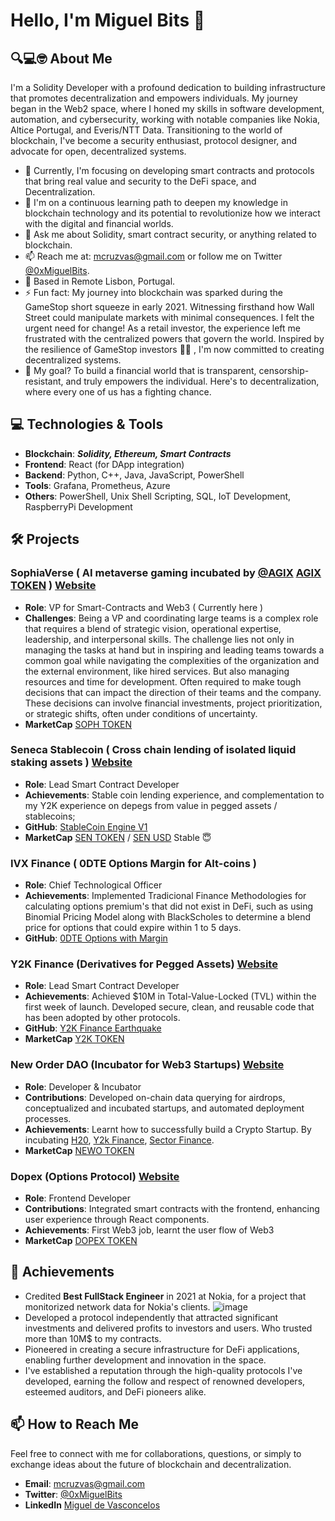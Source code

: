 # Hello, I'm Miguel Bits 👋

##  🔍💻🤓  About Me

I'm a Solidity Developer with a profound dedication to building infrastructure that promotes decentralization and empowers individuals. My journey began in the Web2 space, where I honed my skills in software development, automation, and cybersecurity, working with notable companies like Nokia, Altice Portugal, and Everis/NTT Data. Transitioning to the world of blockchain, I've become a security enthusiast, protocol designer, and advocate for open, decentralized systems.

- 🔭 Currently, I'm focusing on developing smart contracts and protocols that bring real value and security to the DeFi space, and Decentralization.
- 🌱 I'm on a continuous learning path to deepen my knowledge in blockchain technology and its potential to revolutionize how we interact with the digital and financial worlds.
- 💬 Ask me about Solidity, smart contract security, or anything related to blockchain.
- 📫 Reach me at: mcruzvas@gmail.com or follow me on Twitter [@0xMiguelBits](https://twitter.com/0xMiguelBits).
- 📍 Based in Remote Lisbon, Portugal.
- ⚡ Fun fact: My journey into blockchain was sparked during the GameStop short squeeze in early 2021. Witnessing firsthand how Wall Street could manipulate markets with minimal consequences. I felt the urgent need for change! As a retail investor, the experience left me frustrated with the centralized powers that govern the world. Inspired by the resilience of GameStop investors 💎🤲 , I'm now committed to creating decentralized systems.   
- 🚀 My goal? To build a financial world that is transparent, censorship-resistant, and truly empowers the individual. Here's to decentralization, where every one of us has a fighting chance.

## 💻 Technologies & Tools

- **Blockchain**: ***Solidity, Ethereum, Smart Contracts***
- **Frontend**: React (for DApp integration)
- **Backend**: Python, C++, Java, JavaScript, PowerShell
- **Tools**: Grafana, Prometheus, Azure
- **Others**: PowerShell, Unix Shell Scripting, SQL, IoT Development, RaspberryPi Development

## 🛠️ Projects

### SophiaVerse ( AI metaverse gaming incubated by [@AGIX](https://github.com/singnet) [AGIX TOKEN](https://www.coingecko.com/en/coins/singularitynet) ) [Website](https://www.sophiaverse.ai/)
- **Role**: VP for Smart-Contracts and Web3 ( Currently here )
- **Challenges**: Being a VP and coordinating large teams is a complex role that requires a blend of strategic vision, operational expertise, leadership, and interpersonal skills. The challenge lies not only in managing the tasks at hand but in inspiring and leading teams towards a common goal while navigating the complexities of the organization and the external environment, like hired services. But also managing resources and time for development. Often required to make tough decisions that can impact the direction of their teams and the company. These decisions can involve financial investments, project prioritization, or strategic shifts, often under conditions of uncertainty.
- **MarketCap** [SOPH TOKEN](https://www.coingecko.com/en/coins/sophiaverse)

### Seneca Stablecoin ( Cross chain lending of isolated liquid staking assets ) [Website](https://app.senecaprotocol.com/sendashboard/chambers)
- **Role**: Lead Smart Contract Developer
- **Achievements**: Stable coin lending experience, and complementation to my Y2K experience on depegs from value in pegged assets / stablecoins;
- **GitHub**: [StableCoin Engine V1](https://github.com/MiguelBits/stablecoin-lending-crosschain)
- **MarketCap** [SEN TOKEN](https://www.coingecko.com/en/coins/seneca) / [SEN USD](https://www.coingecko.com/en/coins/seneca-usd) Stable 😇

### IVX Finance ( 0DTE Options Margin for Alt-coins )
- **Role**: Chief Technological Officer
- **Achievements**: Implemented Tradicional Finance Methodologies for calculating options premium's that did not exist in DeFi, such as using Binomial Pricing Model along with BlackScholes to determine a blend price for options that could expire within 1 to 5 days.
- **GitHub**: [0DTE Options with Margin](https://github.com/MiguelBits/Options-Margin)

### Y2K Finance (Derivatives for Pegged Assets) [Website](https://www.y2k.finance/)
- **Role**: Lead Smart Contract Developer
- **Achievements**: Achieved $10M in Total-Value-Locked (TVL) within the first week of launch. Developed secure, clean, and reusable code that has been adopted by other protocols.
- **GitHub**: [Y2K Finance Earthquake](https://github.com/Y2K-Finance/Earthquake)
- **MarketCap** [Y2K TOKEN](https://www.coingecko.com/en/coins/y2k)

### New Order DAO (Incubator for Web3 Startups) [Website](https://www.neworder.network/)
- **Role**: Developer & Incubator
- **Contributions**: Developed on-chain data querying for airdrops, conceptualized and incubated startups, and automated deployment processes.
- **Achievements**: Learnt how to successfully build a Crypto Startup. By incubating [H20](https://www.psdnfi.ai/), [Y2k Finance](https://www.y2k.finance/), [Sector Finance](https://sector.finance/).
- **MarketCap** [NEWO TOKEN]([https://www.coingecko.com/en/coins/y2k](https://www.coingecko.com/en/coins/new-order))

### Dopex (Options Protocol) [Website](https://app.dopex.io/)
- **Role**: Frontend Developer
- **Contributions**: Integrated smart contracts with the frontend, enhancing user experience through React components.  
- **Achievements**: First Web3 job, learnt the user flow of Web3
- **MarketCap** [DOPEX TOKEN](https://www.coingecko.com/en/coins/dopex)

## 🌟 Achievements
- Credited **Best FullStack Engineer** in 2021 at Nokia, for a project that monitorized network data for Nokia's clients. ![image](https://github.com/MiguelBits/MiguelBits/assets/15989933/fa04fd07-d31c-4134-9afd-c12f63b5ff0e)  
- Developed a protocol independently that attracted significant investments and delivered profits to investors and users. Who trusted more than 10M$ to my contracts.
- Pioneered in creating a secure infrastructure for DeFi applications, enabling further development and innovation in the space.
- I've established a reputation through the high-quality protocols I've developed, earning the follow and respect of renowned developers, esteemed auditors, and DeFi pioneers alike.  

## 📫 How to Reach Me

Feel free to connect with me for collaborations, questions, or simply to exchange ideas about the future of blockchain and decentralization.

- **Email**: mcruzvas@gmail.com
- **Twitter**: [@0xMiguelBits](https://twitter.com/0xMiguelBits)
- **LinkedIn** [Miguel de Vasconcelos](https://www.linkedin.com/in/miguel-de-vasconcelos-6b6a27167/)
